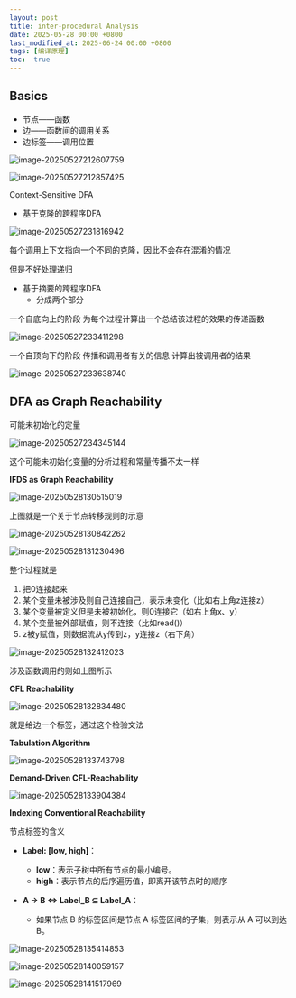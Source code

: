 ```yaml
---
layout: post
title: inter-procedural Analysis
date: 2025-05-28 00:00 +0800
last_modified_at: 2025-06-24 00:00 +0800
tags: [编译原理]
toc:  true
---
```


## Basics

-  节点——函数
-  边——函数间的调用关系
-  边标签——调用位置

![image-20250527212607759](https://huatiancen.oss-cn-nanjing.aliyuncs.com/img/image-20250527212607759.png)

![image-20250527212857425](https://huatiancen.oss-cn-nanjing.aliyuncs.com/img/image-20250527212857425.png)

Context-Sensitive DFA

- 基于克隆的跨程序DFA

![image-20250527231816942](https://huatiancen.oss-cn-nanjing.aliyuncs.com/img/image-20250527231816942.png)

每个调用上下文指向一个不同的克隆，因此不会存在混淆的情况

但是不好处理递归

- 基于摘要的跨程序DFA
  - 分成两个部分

一个自底向上的阶段 为每个过程计算出一个总结该过程的效果的传递函数

![image-20250527233411298](https://huatiancen.oss-cn-nanjing.aliyuncs.com/img/image-20250527233411298.png)

一个自顶向下的阶段 传播和调用者有关的信息 计算出被调用者的结果

![image-20250527233638740](https://huatiancen.oss-cn-nanjing.aliyuncs.com/img/image-20250527233638740.png)

## DFA as Graph Reachability

可能未初始化的定量

![image-20250527234345144](https://huatiancen.oss-cn-nanjing.aliyuncs.com/img/image-20250527234345144.png)

这个可能未初始化变量的分析过程和常量传播不太一样



**IFDS as Graph Reachability**

![image-20250528130515019](https://huatiancen.oss-cn-nanjing.aliyuncs.com/img/image-20250528130515019.png)

上图就是一个关于节点转移规则的示意

![image-20250528130842262](https://huatiancen.oss-cn-nanjing.aliyuncs.com/img/image-20250528130842262.png)

![image-20250528131230496](https://huatiancen.oss-cn-nanjing.aliyuncs.com/img/image-20250528131230496.png)

整个过程就是

1. 把0连接起来
2. 某个变量未被涉及则自己连接自己，表示未变化（比如右上角z连接z）
3. 某个变量被定义但是未被初始化，则0连接它（如右上角x、y）
4. 某个变量被外部赋值，则不连接（比如read()）
5. z被y赋值，则数据流从y传到z，y连接z（右下角）

![image-20250528132412023](https://huatiancen.oss-cn-nanjing.aliyuncs.com/img/image-20250528132412023.png)

涉及函数调用的则如上图所示

**CFL Reachability**

![image-20250528132834480](https://huatiancen.oss-cn-nanjing.aliyuncs.com/img/image-20250528132834480.png)

就是给边一个标签，通过这个检验文法

**Tabulation Algorithm**

![image-20250528133743798](https://huatiancen.oss-cn-nanjing.aliyuncs.com/img/image-20250528133743798.png)

**Demand-Driven CFL-Reachability**

![image-20250528133904384](https://huatiancen.oss-cn-nanjing.aliyuncs.com/img/image-20250528133904384.png)

**Indexing Conventional Reachability**

节点标签的含义

- **Label: [low, high]**：
  - **low**：表示子树中所有节点的最小编号。
  - **high**：表示节点的后序遍历值，即离开该节点时的顺序

- **A → B ⇔ Label_B ⊆ Label_A**：
  - 如果节点 B 的标签区间是节点 A 标签区间的子集，则表示从 A 可以到达 B。

![image-20250528135414853](https://huatiancen.oss-cn-nanjing.aliyuncs.com/img/image-20250528135414853.png)

![image-20250528140059157](https://huatiancen.oss-cn-nanjing.aliyuncs.com/img/image-20250528140059157.png)

![image-20250528141517969](https://huatiancen.oss-cn-nanjing.aliyuncs.com/img/image-20250528141517969.png)